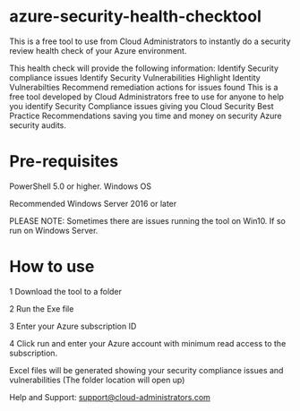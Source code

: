 # azure-security-health-checktool
This is a free tool to use from Cloud Administrators to instantly do a security review health check of your Azure environment.

This health check will provide the following information:
Identify Security compliance issues
Identify Security Vulnerabilities
Highlight Identity Vulnerabilties
Recommend remediation actions for issues found
This is a free tool developed by Cloud Administrators free to use for anyone to help you identify Security Compliance issues giving you Cloud Security Best Practice Recommendations saving you time and money on security Azure security audits.


# Pre-requisites
PowerShell 5.0 or higher.
Windows OS

Recommended
Windows Server 2016 or later

PLEASE NOTE: 
Sometimes there are issues running the tool on Win10.
If so run on Windows Server.


# How to use
1 Download the tool to a folder

2 Run the Exe file

3 Enter your Azure subscription ID

4 Click run and enter your Azure account with minimum read access to the subscription.

Excel files will be generated showing your security compliance issues and vulnerabilities (The folder location will open up)

Help and Support: support@cloud-administrators.com
